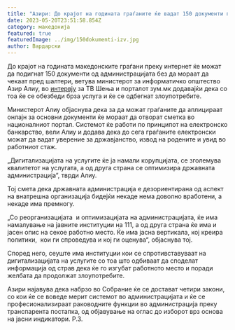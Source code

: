 ```yaml
---
title: "Азири: До крајот на годината граѓаните ќе вадат 150 документи преку интернет"
date: 2023-05-20T23:51:58.854Z
category: македонија
featured: true
featuredImage: ../img/150dokumenti-izv.jpg
author: Вардарски
---
```

<!--StartFragment-->

До крајот на годината македонските граѓани преку интернет ќе можат да подигнат 150 документи од администрацијата без да мораат да чекаат пред шалтери, ветува министерот за информатичко општество Азир Алиу, во [интервју](https://www.facebook.com/watch/live/?ref=watch_permalink&v=1383699275697933) за ТВ Шења и порталот зум.мк додавајќи дека со тоа ќе се обезбеди брза услуга и ќе се одбегнат злоупотребите.

Министерот Алиу објаснува дека за да можат граѓаните да аплицираат онлајн за основни документи ќе мораат да отворат сметка во националниот портал. Системот ќе работи по принципот на електронско банкарство, вели Алиу и додава дека до сега граѓаните електронски можат да вадат уверение за државјанство, извод на родените и увид во работниот стаж.

„Дигитализацијата на услугите ќе ја намали корупцијата, се зголемува квалитетот на услугата, а од друга страна се оптимизира државната администрација“, тврди Алиу.

Тој смета дека државната администрација е дезориентирана од аспект на внатрешна организација бидејќи некаде нема доволно вработени, а некаде има премногу.

„Со реорганизацијата  и оптимизацијата на администрацијата, ќе има намалување на јавните институции на 111, а од друга страна ќе има и јасен опис на секое работно место. Ќе има јасна вертикала, кој креира политики,  кои ги спроведува и кој ги оценува“, објаснува тој.

Според него, сеуште има институции кои се спротивставуваат на дигитализацијата на услугите со тоа што одбиваат да споделат информација од страв дека ќе го изгубат работното место и поради желбата да продолжат злоупотребите.

Азири најавува дека набрзо во Собрание ќе се достават четири закони, со кои ќе се воведе мерит системот во администрацијата и ќе се професионализираат раководните функции во администрација преку транспарента постапка, од објавување на оглас до изборот врз основа на јасни индикатори. Р.З.

<!--EndFragment-->